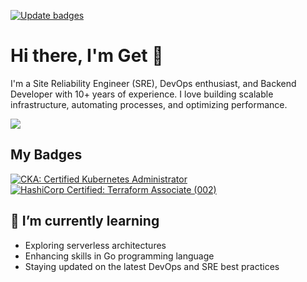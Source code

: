 [![Update badges](https://github.com/getulioruiz/getulioruiz/actions/workflows/update-badges.yml/badge.svg?branch=main)](https://github.com/getulioruiz/getulioruiz/actions/workflows/update-badges.yml)


# Hi there, I'm Get 👋
I'm a Site Reliability Engineer (SRE), DevOps enthusiast, and Backend Developer with 10+ years of experience. I love building scalable infrastructure, automating processes, and optimizing performance.

<p align="left">
  <a href="https://skillicons.dev">
    <img src="https://skillicons.dev/icons?i=kubernetes,terraform,docker,aws,gcp,githubactions,git,go,java,py,grafana,prometheus" />
  </a>
</p>

## My Badges 
<!--START_SECTION:badges-->
[![CKA: Certified Kubernetes Administrator](https://images.credly.com/size/110x110/images/8b8ed108-e77d-4396-ac59-2504583b9d54/cka_from_cncfsite__281_29.png)](http://www.credly.com/badges/d653ffa6-4872-446f-8daf-003a7f6f72f9 "CKA: Certified Kubernetes Administrator")
[![HashiCorp Certified: Terraform Associate (002)](https://images.credly.com/size/110x110/images/99289602-861e-4929-8277-773e63a2fa6f/image.png)](http://www.credly.com/badges/c3022fb4-1ea0-4b23-bbed-4b8a87a66de8 "HashiCorp Certified: Terraform Associate (002)")
<!--END_SECTION:badges-->

## 🌱 I’m currently learning

- Exploring serverless architectures
- Enhancing skills in Go programming language
- Staying updated on the latest DevOps and SRE best practices


